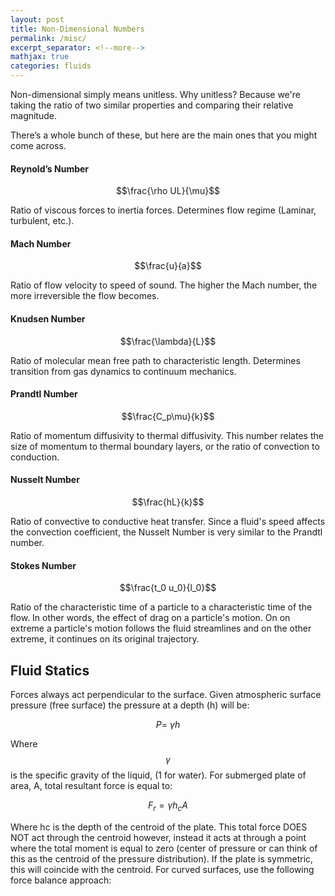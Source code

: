 ```yaml
---
layout: post
title: Non-Dimensional Numbers
permalink: /misc/
excerpt_separator: <!--more-->
mathjax: true
categories: fluids
---
```


Non-dimensional simply means unitless. Why unitless? Because we're taking the ratio of two similar properties and comparing their relative magnitude. 

There’s a whole bunch of these, but here are the main ones that you might come across. 

<!--more-->

#### Reynold’s Number

$$\frac{\rho UL}{\mu}$$	

Ratio of viscous forces to inertia forces. Determines flow regime (Laminar, turbulent, etc.).

#### Mach Number

$$\frac{u}{a}$$

Ratio of flow velocity to speed of sound. The higher the Mach number, the more irreversible the flow becomes.

#### Knudsen Number	

$$\frac{\lambda}{L}$$	

Ratio of molecular mean free path to characteristic length. Determines transition from gas dynamics to continuum mechanics.

#### Prandtl Number	

$$\frac{C_p\mu}{k}$$	

Ratio of momentum diffusivity to thermal diffusivity. This number relates the size of momentum to thermal boundary layers, or the ratio of convection to conduction. 

#### Nusselt Number		

$$\frac{hL}{k}$$

Ratio of convective to conductive heat transfer. Since a fluid's speed affects the convection coefficient, the Nusselt Number is very similar to the Prandtl number.


#### Stokes Number	

$$\frac{t_0 u_0}{l_0}$$

Ratio of the characteristic time of a particle to a characteristic time of the flow. In other words, the effect of drag on a particle's motion. On on extreme a particle's motion follows the fluid streamlines and on the other extreme, it continues on its original trajectory. 



## Fluid Statics

Forces always act perpendicular to the surface. Given atmospheric surface pressure (free surface) the pressure at a depth (h) will be:

$$P=\ \gamma h$$

Where $$\gamma$$ is the specific gravity of the liquid, (1 for water). For submerged plate of area, A, total resultant force is equal to:

$$F_r=\gamma h_cA$$

Where hc is the depth of the centroid of the plate. This total force DOES NOT act through the centroid however, instead it acts at through a point where the total moment is equal to zero (center of pressure or can think of this as the centroid of the pressure distribution). If the plate is symmetric, this will coincide with the centroid. 
For curved surfaces, use the following force balance approach: